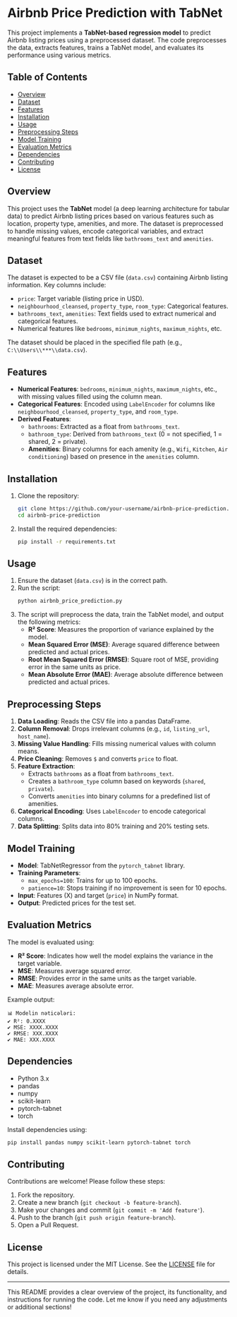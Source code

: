 # Airbnb Price Prediction with TabNet

This project implements a **TabNet-based regression model** to predict Airbnb listing prices using a preprocessed dataset. The code preprocesses the data, extracts features, trains a TabNet model, and evaluates its performance using various metrics.

## Table of Contents
- [Overview](#overview)
- [Dataset](#dataset)
- [Features](#features)
- [Installation](#installation)
- [Usage](#usage)
- [Preprocessing Steps](#preprocessing-steps)
- [Model Training](#model-training)
- [Evaluation Metrics](#evaluation-metrics)
- [Dependencies](#dependencies)
- [Contributing](#contributing)
- [License](#license)

## Overview
This project uses the **TabNet** model (a deep learning architecture for tabular data) to predict Airbnb listing prices based on various features such as location, property type, amenities, and more. The dataset is preprocessed to handle missing values, encode categorical variables, and extract meaningful features from text fields like `bathrooms_text` and `amenities`.

## Dataset
The dataset is expected to be a CSV file (`data.csv`) containing Airbnb listing information. Key columns include:
- `price`: Target variable (listing price in USD).
- `neighbourhood_cleansed`, `property_type`, `room_type`: Categorical features.
- `bathrooms_text`, `amenities`: Text fields used to extract numerical and categorical features.
- Numerical features like `bedrooms`, `minimum_nights`, `maximum_nights`, etc.

The dataset should be placed in the specified file path (e.g., `C:\\Users\\***\\data.csv`).

## Features
- **Numerical Features**: `bedrooms`, `minimum_nights`, `maximum_nights`, etc., with missing values filled using the column mean.
- **Categorical Features**: Encoded using `LabelEncoder` for columns like `neighbourhood_cleansed`, `property_type`, and `room_type`.
- **Derived Features**:
  - `bathrooms`: Extracted as a float from `bathrooms_text`.
  - `bathroom_type`: Derived from `bathrooms_text` (0 = not specified, 1 = shared, 2 = private).
  - **Amenities**: Binary columns for each amenity (e.g., `Wifi`, `Kitchen`, `Air conditioning`) based on presence in the `amenities` column.

## Installation
1. Clone the repository:
   ```bash
   git clone https://github.com/your-username/airbnb-price-prediction.git
   cd airbnb-price-prediction
   ```

2. Install the required dependencies:
   ```bash
   pip install -r requirements.txt
   ```

## Usage
1. Ensure the dataset (`data.csv`) is in the correct path.
2. Run the script:
   ```bash
   python airbnb_price_prediction.py
   ```
3. The script will preprocess the data, train the TabNet model, and output the following metrics:
   - **R² Score**: Measures the proportion of variance explained by the model.
   - **Mean Squared Error (MSE)**: Average squared difference between predicted and actual prices.
   - **Root Mean Squared Error (RMSE)**: Square root of MSE, providing error in the same units as price.
   - **Mean Absolute Error (MAE)**: Average absolute difference between predicted and actual prices.

## Preprocessing Steps
1. **Data Loading**: Reads the CSV file into a pandas DataFrame.
2. **Column Removal**: Drops irrelevant columns (e.g., `id`, `listing_url`, `host_name`).
3. **Missing Value Handling**: Fills missing numerical values with column means.
4. **Price Cleaning**: Removes `$` and converts `price` to float.
5. **Feature Extraction**:
   - Extracts `bathrooms` as a float from `bathrooms_text`.
   - Creates a `bathroom_type` column based on keywords (`shared`, `private`).
   - Converts `amenities` into binary columns for a predefined list of amenities.
6. **Categorical Encoding**: Uses `LabelEncoder` to encode categorical columns.
7. **Data Splitting**: Splits data into 80% training and 20% testing sets.

## Model Training
- **Model**: TabNetRegressor from the `pytorch_tabnet` library.
- **Training Parameters**:
  - `max_epochs=100`: Trains for up to 100 epochs.
  - `patience=10`: Stops training if no improvement is seen for 10 epochs.
- **Input**: Features (X) and target (`price`) in NumPy format.
- **Output**: Predicted prices for the test set.

## Evaluation Metrics
The model is evaluated using:
- **R² Score**: Indicates how well the model explains the variance in the target variable.
- **MSE**: Measures average squared error.
- **RMSE**: Provides error in the same units as the target variable.
- **MAE**: Measures average absolute error.

Example output:
```
📊 Modelin nəticələri:
✔️ R²: 0.XXXX
✔️ MSE: XXXX.XXXX
✔️ RMSE: XXX.XXXX
✔️ MAE: XXX.XXXX
```

## Dependencies
- Python 3.x
- pandas
- numpy
- scikit-learn
- pytorch-tabnet
- torch

Install dependencies using:
```bash
pip install pandas numpy scikit-learn pytorch-tabnet torch
```

## Contributing
Contributions are welcome! Please follow these steps:
1. Fork the repository.
2. Create a new branch (`git checkout -b feature-branch`).
3. Make your changes and commit (`git commit -m 'Add feature'`).
4. Push to the branch (`git push origin feature-branch`).
5. Open a Pull Request.

## License
This project is licensed under the MIT License. See the [LICENSE](LICENSE) file for details.

---

This README provides a clear overview of the project, its functionality, and instructions for running the code. Let me know if you need any adjustments or additional sections!